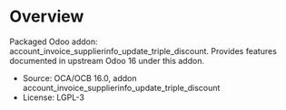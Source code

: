 # Overview

Packaged Odoo addon: account_invoice_supplierinfo_update_triple_discount. Provides features documented in upstream Odoo 16 under this addon.

- Source: OCA/OCB 16.0, addon account_invoice_supplierinfo_update_triple_discount
- License: LGPL-3
